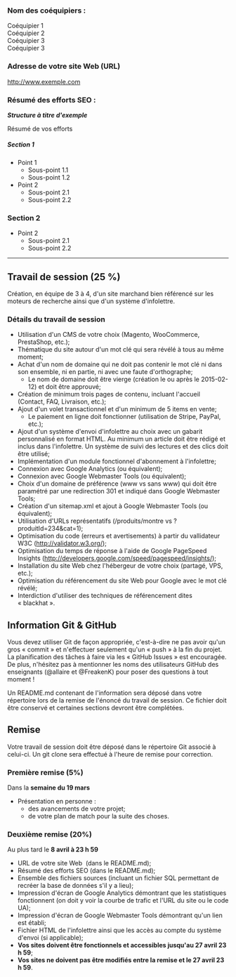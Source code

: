 ### Nom des coéquipiers :
Coéquipier 1  
Coéquipier 2  
Coéquipier 3  
Coéquipier 3  

### Adresse de votre site Web (URL)

http://www.exemple.com

### Résumé des efforts SEO :

___Structure à titre d'exemple___

Résumé de vos efforts

##### Section 1

* Point 1
	* Sous-point 1.1
	* Sous-point 1.2
* Point 2
	* Sous-point 2.1
	* Sous-point 2.2

### Section 2

* Point 2
	* Sous-point 2.1
	* Sous-point 2.2

---

## Travail de session (25 %)

Création, en équipe de 3 à 4, d'un site marchand bien référencé sur les moteurs de recherche ainsi que d'un système d'infolettre.

### Détails du travail de session
* Utilisation d'un CMS de votre choix (Magento, WooCommerce, PrestaShop, etc.);
* Thématique du site autour d'un mot clé qui sera révélé à tous au même moment;
* Achat d'un nom de domaine qui ne doit pas contenir le mot clé ni dans son ensemble, ni en partie, ni avec une faute d'orthographe;
	* Le nom de domaine doit être vierge (création le ou après le 2015-02-12) et doit être approuvé;
* Création de minimum trois pages de contenu, incluant l'accueil (Contact, FAQ, Livraison, etc.);
* Ajout d'un volet transactionnel et d'un minimum de 5 items en vente;
	* Le paiement en ligne doit fonctionner (utilisation de Stripe, PayPal, etc.);
* Ajout d'un système d'envoi d'infolettre au choix avec un gabarit personnalisé en format HTML. Au minimum un article doit être rédigé et inclus dans l'infolettre. Un système de suivi des lectures et des clics doit être utilisé;
* Implémentation d'un module fonctionnel d'abonnement à l'infolettre;
* Connexion avec Google Analytics (ou équivalent);
* Connexion avec Google Webmaster Tools (ou équivalent);
* Choix d'un domaine de préférence (www vs sans www) qui doit être paramétré par une redirection 301 et indiqué dans Google Webmaster Tools;
* Création d'un sitemap.xml et ajout à Google Webmaster Tools (ou équivalent);
* Utilisation d'URLs représentatifs (/produits/montre vs ?produitId=234&cat=1);
* Optimisation du code (erreurs et avertisements) à partir du vallidateur W3C (http://validator.w3.org/);
* Optimisation du temps de réponse à l'aide de Google PageSpeed Insights (http://developers.google.com/speed/pagespeed/insights/);
* Installation du site Web chez l'hébergeur de votre choix (partagé, VPS, etc.);
* Optimisation du référencement du site Web pour Google avec le mot clé révélé;
* Interdiction d'utiliser des techniques de référencement dites « blackhat ».

## Information Git & GitHub

Vous devez utiliser Git de façon appropriée, c'est-à-dire ne pas avoir qu'un gros « commit » et n'effectuer seulement qu'un « push » à la fin du projet. La planification des tâches à faire via les « GitHub Issues » est encouragée. De plus, n'hésitez pas à mentionner les noms des utilisateurs GitHub des enseignants (@allaire et @FreakenK) pour poser des questions à tout moment !

Un README.md contenant de l'information sera déposé dans votre répertoire lors de la remise de l'énoncé du travail de session. Ce fichier doit être conservé et certaines sections devront être complétées.

## Remise

Votre travail de session doit être déposé dans le répertoire Git associé à celui-ci. Un git clone sera effectué à l'heure de remise pour correction.

### Première remise (5%) 

Dans la __semaine du 19 mars__  

* Présentation en personne :
	* des avancements de votre projet;
	* de votre plan de match pour la suite des choses.

### Deuxième remise (20%) 

Au plus tard le __8 avril à 23 h 59__

* URL de votre site Web  (dans le README.md);
* Résumé des efforts SEO (dans le README.md);
* Ensemble des fichiers sources (incluant un fichier SQL permettant de recréer la base de données s'il y a lieu);
* Impression d'écran de Google Analytics démontrant que les statistiques fonctionnent (on doit y voir la courbe de trafic et l'URL du site ou le code UA);
* Impression d'écran de Google Webmaster Tools démontrant qu'un lien est établi;
* Fichier HTML de l'infolettre ainsi que les accès au compte du système d'envoi (si applicable);
* __Vos sites doivent être fonctionnels et accessibles jusqu'au 27 avril 23 h 59__;
* __Vos sites ne doivent pas être modifiés entre la remise et le 27 avril 23 h 59__.
